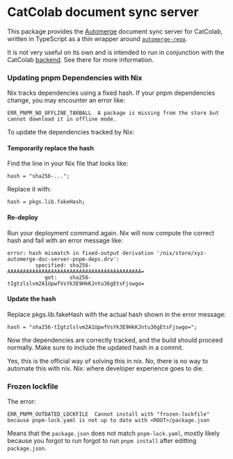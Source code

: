 # CatColab document sync server

This package provides the [Automerge](https://automerge.org/) document sync
server for CatColab, written in TypeScript as a thin wrapper around
[`automerge-repo`](https://github.com/automerge/automerge-repo).

It is not very useful on its own and is intended to run in conjunction with the
CatColab [backend](../backend/). See there for more information.

### Updating pnpm Dependencies with Nix
Nix tracks dependencies using a fixed hash. If your pnpm dependencies change, you may encounter an error like:
```
ERR_PNPM_NO_OFFLINE_TARBALL  A package is missing from the store but cannot download it in offline mode.
```

To update the dependencies tracked by Nix:

#### Temporarily replace the hash
Find the line in your Nix file that looks like:
```
hash = "sha256-...";
```

Replace it with:
```
hash = pkgs.lib.fakeHash;
```

#### Re-deploy
Run your deployment command again. Nix will now compute the correct hash and fail with an error message like:
```
error: hash mismatch in fixed-output derivation '/nix/store/xyz-automerge-doc-server-pnpm-deps.drv':
         specified: sha256-AAAAAAAAAAAAAAAAAAAAAAAAAAAAAAAAAAAAAAAAAAA=
            got:    sha256-tIgtzlslvm2A1UpwfVsYk3E9HkKJntu36gEtsFjswgo=
```

#### Update the hash
Replace pkgs.lib.fakeHash with the actual hash shown in the error message:
```
hash = "sha256-tIgtzlslvm2A1UpwfVsYk3E9HkKJntu36gEtsFjswgo=";
```

Now the dependencies are correctly tracked, and the build should proceed normally. Make sure to include the updated hash in a commit.

Yes, this is the official way of solving this in nix. No, there is no way to automate this with nix. Nix: where developer experience goes to die.


### Frozen lockfile
The error:
```
ERR_PNPM_OUTDATED_LOCKFILE  Cannot install with "frozen-lockfile" because pnpm-lock.yaml is not up to date with <ROOT>/package.json
```

Means that the `package.json` does not match `pnpm-lock.yaml`, mostly likely because you forgot to run forgot to run `pnpm install` after editting `package.json`.
